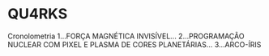 # QU4RKS
Cronolometria
1...FORÇA MAGNÉTICA INVISÍVEL...
2...PROGRAMAÇÃO NUCLEAR COM PIXEL E PLASMA DE CORES PLANETÁRIAS...
3...ARCO-ÍRIS 
